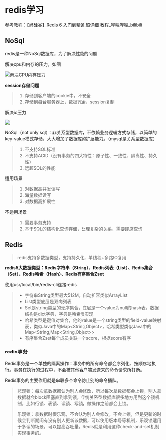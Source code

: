 # redis学习

参考教程：[【尚硅谷】Redis 6 入门到精通 超详细 教程_哔哩哔哩_bilibili](https://www.bilibili.com/video/BV1Rv41177Af)

## NoSql

redis是一种NoSql数据库，为了解决性能的问题

解决cpu和内存的压力，如图

![解决CPU内存压力](C:\dev\devworkspace\study\redis学习\解决CPU和内存压力.png)

**session存储问题**

> 1. 存储到客户端的cookie中，不安全
> 2. 存储到每台服务器上，数据冗余，session复制

解决io压力

![](C:\dev\devworkspace\study\redis学习\解决io压力.png)



NoSql（not only sql）：非关系型数据库，不依赖业务逻辑方式存储，以简单的key-value模式存储，大大增加了数据库的扩展能力。（mysql是关系型数据库）

> 1. 不支持SQL标准
> 2. 不支持ACID（没有事务的四大特性：原子性、一致性、隔离性、持久性）
> 3. 远超SQL的性能

适用场景

>1. 对数据高并发读写
>2. 海量数据读写
>3. 对数据高扩展性

不适用场景

> 1. 需要事务支持
> 2. 基于SQL的结构化查询存储，处理复杂的关系，需要即席查询

## Redis

> redis支持多数据类型，支持持久化，单线程+多路IO复用

**redis5大数据类型：Redis字符串（String）、Redis列表（List）、Redis集合（Set）、Redis哈希（Hash）、Redis有序集合Zset**

使用usr/local/bin/redis-cli连接redis

> - 字符串String类型最大512M，自动扩容类似ArrayList
> - List类型底层是双向列表
> - Set是string类型的无序集合，底层是一个value为null的hash表，数据结构是dict字典，字典是哈希表实现
> - 哈希类型是键值对集合，他的value是一个string类型的field-value映射表，类似Java中的Map\<String,Object\>，哈希类型类似Java中的Map\<String,Map\<String,Object\>\>
> - 有序集合Zset每个成员关联一个score，根据score有序

### redis事务

Redis事务是一个单独的隔离操作：事务中的所有命令都会序列化、按顺序地执行。事务在执行的过程中，不会被其他客户端发送来的命令请求所打断。

Redis事务的主要作用就是串联多个命令防止别的命令插队。

> 悲观锁：每次拿数据都认为别人会修改，所以每次拿数据都会上锁，别人拿数据就会block阻塞直到拿到锁，传统关系型数据库很多地方用到这个锁机制，比如行锁、表锁、读锁、写锁，做操作之前都会上锁。
>
> 乐观锁：拿数据时很乐观，不会认为别人会修改，不会上锁，但是更新的时候会判断期间有没有别人更新该数据，可以使用版本号等机制，乐观锁适用于多读的场景，可以提高吞吐量。Redis就是利用这种check-and-set机制实现事务的。























